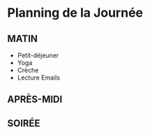 # Planning de la Journée

## MATIN

- Petit-déjeuner
- Yoga
- Crèche
- Lecture Emails

## APRÈS-MIDI

## SOIRÉE
